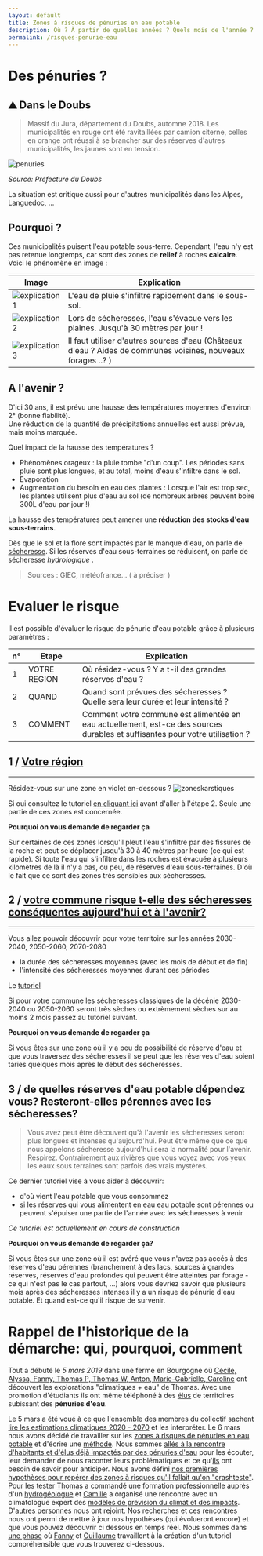 ```yaml
---
layout: default
title: Zones à risques de pénuries en eau potable 
description: Où ? À partir de quelles années ? Quels mois de l'année ? Avec quelle intensité/régularité  ?
permalink: /risques-penurie-eau
---
```


# Des pénuries ? 

##  ⛰️ Dans le Doubs 
> Massif du Jura, département du Doubs, automne 2018.
Les municipalités en rouge ont été ravitaillées par camion citerne, celles en orange ont réussi à se brancher sur des réserves d'autres municipalités, les jaunes sont en tension.  

![penuries](../pages/images/cartepenuries.png)  

*Source: Préfecture du Doubs*  

La situation est critique aussi pour d'autres municipalités dans les Alpes, Languedoc, ...   

## Pourquoi ?
Ces municipalités puisent l'eau potable sous-terre. Cependant, l'eau n'y est pas retenue longtemps, car sont des zones de **relief** à roches **calcaire**. Voici le phénomène en image : 

 Image | Explication
------------ | -------------
![explication1](../pages/images/explicationkarst1.png ) | L'eau de pluie s'infiltre rapidement dans le sous-sol.  
![explication2](../pages/images/explicationkarst2.png) | Lors de sécheresses, l'eau s'évacue vers les plaines. Jusqu'à 30 mètres par jour ! 
![explication3](../pages/images/explicationkarst3.png) | Il faut utiliser d'autres sources d'eau (Châteaux d'eau ? Aides de communes voisines, nouveaux forages ..? )

## A l'avenir ? 

D'ici 30 ans, il est prévu une hausse des températures moyennes d'environ 2° (bonne fiabilité).  
Une réduction de la quantité de précipitations annuelles est aussi prévue, mais moins marquée. 

Quel impact de la hausse des températures ? 
* Phénomènes orageux : la pluie tombe "d'un coup". Les périodes sans pluie sont plus longues, et au total, moins d'eau s'infiltre dans le sol.
* Evaporation
* Augmentation du besoin en eau des plantes : Lorsque l'air est trop sec, les plantes utilisent plus d'eau au sol (de nombreux arbres peuvent boire 300L d'eau par jour !)

La hausse des températures peut amener une **réduction des stocks d'eau sous-terrains**.  

Dès que le sol et la flore sont impactés par le manque d'eau, on parle de [sécheresse](https://www.futura-sciences.com/planete/definitions/meteorologie-secheresse-6527/). Si les réserves d'eau sous-terraines se réduisent, on parle de sécheresse *hydrologique* . 

>Sources : GIEC, météofrance... ( à préciser )

# Evaluer le risque

Il est possible d'évaluer le risque de pénurie d'eau potable grâce à plusieurs paramètres : 

 n° | Etape | Explication
------------ | ------------ | -------------
1 | VOTRE REGION | Où résidez-vous ? Y a t-il des grandes réserves d'eau ?  
2 | QUAND | Quand sont prévues des sécheresses ? Quelle sera leur durée et leur intensité ?
3 | COMMENT |  Comment votre commune est alimentée en eau actuellement, est-ce des sources durables et suffisantes pour votre utilisation ? 

## 1 / [Votre région](../eau-geologie-karstique)
---

Résidez-vous sur une zone en violet en-dessous ? 
![zoneskarstiques](https://framapic.org/xew0XCOi6CGb/EytR2G0aYmA8)

Si oui consultez le tutoriel [en cliquant ici](../eau-geologie-karstique) avant d'aller à l'étape 2. Seule une partie de ces zones est concernée. 

**Pourquoi on vous demande de regarder ça**

Sur certaines de ces zones lorsqu'il pleut l'eau s'infiltre par des fissures de la roche et peut se déplacer jusqu'à 30 à 40 mètres par heure (ce qui est rapide). Si toute l'eau qui s'infiltre dans les roches est évacuée à plusieurs kilomètres de là il n'y a pas, ou peu, de réserves d'eau sous-terraines. D'où le fait que ce sont des zones très sensibles aux sécheresses.

## 2 / [votre commune risque t-elle des sécheresses conséquentes aujourd'hui et à l'avenir?](../indice-sswi)
---

Vous allez pouvoir découvrir pour votre territoire sur les années 2030-2040, 2050-2060, 2070-2080
* la durée des sécheresses moyennes (avec les mois de début et de fin)
* l'intensité des sécheresses moyennes durant ces périodes 

Le [tutoriel](../indice-sswi)

Si pour votre commune les sécheresses classiques de la décénie 2030-2040 ou 2050-2060 seront très sèches ou extrèmement sèches sur au moins 2 mois passez au tutoriel suivant. 

**Pourquoi on vous demande de regarder ça**

Si vous êtes sur une zone où il y a peu de possibilité de réserve d'eau et que vous traversez des sécheresses il se peut que les réserves d'eau soient taries quelques mois après le début des sécheresses. 

## 3 / de quelles réserves d'eau potable dépendez vous? Resteront-elles pérennes avec les sécheresses? 

> Vous avez peut être découvert qu'à l'avenir les sécheresses seront plus longues et intenses qu'aujourd'hui. Peut être même que ce que nous appelons sécheresse aujourd'hui sera la normalité pour l'avenir. Respirez. Contrairement aux rivières que vous voyez avec vos yeux les eaux sous terraines sont parfois des vrais mystères. 

Ce dernier tutoriel vise à vous aider à découvrir:
* d'où vient l'eau potable que vous consommez
* si les réserves qui vous alimentent en eau eau potable sont pérennes ou peuvent s'épuiser une partie de l'année avec les sécheresses à venir

*Ce tutoriel est actuellement en cours de construction*

**Pourquoi on vous demande de regarder ça?**

Si vous êtes sur une zone où il est avéré que vous n'avez pas accés à des réserves d'eau pérennes (branchement à des lacs, sources à grandes réserves, réserves d'eau profondes qui peuvent être atteintes par forage - ce qui n'est pas le cas partout, ...) alors vous devriez savoir que plusieurs mois après des sécheresses intenses il y a un risque de pénurie d'eau potable. Et quand est-ce qu'il risque de survenir. 

Rappel de l'historique de la démarche: qui, pourquoi, comment
===

Tout a débuté le *5 mars 2019* dans une ferme en Bourgogne où [Cécile, Alyssa, Fanny, Thomas P, Thomas W, Anton, Marie-Gabrielle, Caroline](../collectif) ont découvert les explorations "climatiques + eau" de Thomas. Avec une promotion d'étudiants ils ont même téléphoné à des [élus](../eau-habitants-elus) de territoires subissant des **pénuries d'eau**.

Le 5 mars a été voué à ce que l'ensemble des membres du collectif sachent [lire les estimations climatiques 2020 - 2070](../donnees) et les interpréter. Le 6 mars nous avons décidé de travailler sur les [zones à risques de pénuries en eau potable](../risques-penurie-eau) et d'écrire une [méthode](../methode). Nous sommes [allés à la rencontre d'habitants et d'élus déjà impactés par des pénuries d'eau](eau-habitants-elus) pour les écouter, leur demander de nous raconter leurs problématiques et ce qu'[ils](eau-habitants-elus) ont besoin de savoir pour anticiper. Nous avons défini [nos premières hypothèses pour repérer des zones à risques qu'il fallait qu'on "crashteste"](../eau-hypotheses-v1). Pour les tester [Thomas](../collectif) a commandé une formation professionnelle auprès d'un [hydrogéologue](../hydrogeologie-penuries-explorations) et [Camille](../collectif) a organisé une rencontre avec un climatologue expert des [modèles de prévision du climat et des impacts](../donnees). D'[autres personnes](../collectif) nous ont rejoint. Nos recherches et ces rencontres nous ont permi de mettre à jour nos hypothèses (qui évolueront encore) et que vous pouvez découvrir ci dessous en temps réel. Nous sommes dans [une phase](../methode) où [Fanny](../collectif) et [Guillaume](../collectif) travaillent à la création d'un tutoriel compréhensible que vous trouverez ci-dessous.

